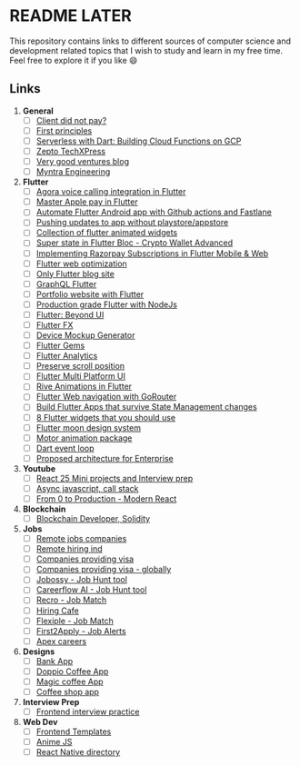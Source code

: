 # README LATER

This repository contains links to different sources of computer science and development related topics that I wish to study and learn in my free time. Feel free to explore it if you like 😄

## Links

1) **General**
   - [ ] [Client did not pay?](https://github.com/kleampa/not-paid)
   - [ ] [First principles](https://arpitbhayani.me/first)
   - [ ] [Serverless with Dart: Building Cloud Functions on GCP](https://dinkomarinac.dev/going-serverless-with-dart-building-cloud-functions-on-gcp)
   - [ ] [Zepto TechXPress](https://blog.zeptonow.com/)
   - [ ] [Very good ventures blog](https://verygood.ventures/blog)
   - [ ] [Myntra Engineering](https://medium.com/myntra-engineering)

2) **Flutter**
   - [ ] [Agora voice calling integration in Flutter](https://blog.stackademic.com/agora-voice-calling-with-flutter-easiest-method-step-by-step-guide-2c2e9b8c8c6d)
   - [ ] [Master Apple pay in Flutter](https://www.hungrimind.com/articles/flutter-apple-pay)
   - [ ] [Automate Flutter Android app with Github actions and Fastlane](https://canopas.com/automate-flutter-android-app-deployment-with-git-hub-actions-and-fastlane)
   - [ ] [Pushing updates to app without playstore/appstore](https://docs.shorebird.dev/)
   - [ ] [Collection of flutter animated widgets](https://www.flutterfx.com/docs)
   - [ ] [Super state in Flutter Bloc - Crypto Wallet Advanced](https://www.youtube.com/watch?v=xfWXexcMhtY)
   - [ ] [Implementing Razorpay Subscriptions in Flutter Mobile & Web](https://ashutoshagarwal2014.medium.com/implementing-razorpay-subscriptions-in-flutter-9aebae3b36bd)
   - [ ] [Flutter web optimization](https://medium.com/flutter/best-practices-for-optimizing-flutter-web-loading-speed-7cc0df14ce5c)
   - [ ] [Only Flutter blog site](https://onlyflutter.com)
   - [ ] [GraphQL Flutter](https://www.youtube.com/watch?v=uASm5LiWCSk&t=502s)
   - [ ] [Portfolio website with Flutter](https://medium.com/@dmilicic/writing-a-personal-website-in-flutter-web-238cb7e69086)
   - [ ] [Production grade Flutter with NodeJs](https://github.com/mentoc3000/gutlogic)
   - [ ] [Flutter: Beyond UI](https://www.reddit.com/r/FlutterDev/comments/1bk3p4p/if_youre_tired_of_building_ui_in_flutter/)
   - [ ] [Flutter FX](https://www.flutterfx.com/docs)
   - [ ] [Device Mockup Generator](https://mockuphone.com/)
   - [ ] [Flutter Gems](fluttergems.dev)
   - [ ] [Flutter Analytics](https://codewithandrea.com/articles/flutter-app-analytics/)
   - [ ] [Preserve scroll position](https://medium.com/@varsha.vikshith.tech/preserve-scroll-position-like-a-pro-flutter-dfe5355459e5)
   - [ ] [Flutter Multi Platform UI](https://medium.com/miles-megabytes/one-codebase-every-screen-how-scapia-built-a-multi-platform-flutter-app-6bf75a3cbbde)
   - [ ] [Rive Animations in Flutter](https://medium.com/miles-megabytes/bringing-apps-to-life-how-we-use-flutter-and-rive-at-scapia-to-build-engaging-experiences-ee6edd03d2fd)
   - [ ] [Flutter Web navigation with GoRouter](https://gigawave.io/blogs/flutter-web-navigation-gorouter-getx)
   - [ ] [Build Flutter Apps that survive State Management changes](https://medium.com/@dr.e.rashidi/how-to-build-flutter-apps-that-survive-state-management-changes-a53f3c5163a1)
   - [ ] [8 Flutter widgets that you should use](https://dcm.dev/blog/2025/10/30/eight-flutter-widgets-not-using-but-should-be/)
   - [ ] [Flutter moon design system](https://flutter.moon.io/)
   - [ ] [Motor animation package](https://pub.dev/packages/motor)
   - [ ] [Dart event loop](https://medium.com/@shivanuj13/darts-magic-show-unveiling-the-event-loop-part-1-of-7-ec375080f4a5)
   - [ ] [Proposed architecture for Enterprise](https://medium.com/@darasat/proposed-architecture-for-enterprise-application-development-and-deployment-4ec6417523bc)
  
3) **Youtube**
   - [ ] [React 25 Mini projects and Interview prep](https://www.youtube.com/watch?v=l3A9OcUd_Us)
   - [ ] [Async javascript, call stack](https://www.youtube.com/watch?v=1Z7FjG--F20)
   - [ ] [From 0 to Production - Modern React](https://www.youtube.com/watch?v=d5x0JCZbAJs)
  
4) **Blockchain**
   - [ ] [Blockchain Developer, Solidity](https://www.youtube.com/playlist?list=PL4Rj_WH6yLgWe7TxankiqkrkVKXIwOP42)
  
5) **Jobs**
   - [ ] [Remote jobs companies](https://github.com/lukasz-madon/awesome-remote-job)
   - [ ] [Remote hiring ind](https://gist.github.com/idontknowjs/22f3257bed32dd3ab99ff22316e51eb8)
   - [ ] [Companies providing visa](https://github.com/shubheksha/companies-sponsoring-visas/tree/master)
   - [ ] [Companies providing visa - globally](https://gist.github.com/callowidealist/d0baa765befa9c6b8e221781eccfd1e2)
   - [ ] [Jobossy - Job Hunt tool](www.jobossy.xyz)
   - [ ] [Careerflow AI - Job Hunt tool](www.careerflow.ai)
   - [ ] [Recro - Job Match](www.recro.io)
   - [ ] [Hiring Cafe](www.hiring.cafe)
   - [ ] [Flexiple - Job Match](www.flexiple.com)
   - [ ] [First2Apply - Job Alerts](www.first2apply.com)
   - [ ] [Apex careers](https://apex.careers/)

6) **Designs**
   - [ ] [Bank App](https://www.figma.com/community/file/1322236579213422290)
   - [ ] [Doppio Coffee App](https://www.figma.com/design/NflFtwK0DJyJjV5JLXqAjc/Doppio---Coffee-Store-App-%26-Social-Network-UI-Kit-(Community)?node-id=29-307&p=f&t=vEslwtH5ARywfI2K-0)
   - [ ] [Magic coffee App](https://www.figma.com/design/xTLDMbFqqsERDyKJgJwRBo/Magic-Coffee-App-iOS-UI-Kit-(English-language)-(Community)?node-id=0-1&p=f&t=NM3rr2wduL7Oht07-0)
   - [ ] [Coffee shop app](https://www.figma.com/design/ioNziE1yStPjf0tMdiNniz/Coffee-Shop-App-Design-UI-Kit-%5BFREE%5D-(Community)?node-id=0-1&p=f&t=PcBYKIceVBPLM7oX-0)
  
7) **Interview Prep**
   - [ ] [Frontend interview practice](https://devtools.tech/)

8) **Web Dev**
   - [ ] [Frontend Templates](https://flatlogic.com/templates)
   - [ ] [Anime JS](https://animejs.com/)
   - [ ] [React Native directory](https://reactnative.directory/)
